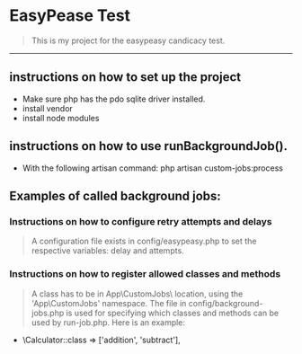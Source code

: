 # EasyPease Test

> This is my project for the easypeasy candicacy test.

---
## instructions on how to set up the project
- Make sure php has the pdo sqlite driver installed.
- install vendor
- install node modules

## instructions on how to use runBackgroundJob().
- With the following artisan command: php artisan custom-jobs:process

## Examples of called background jobs:


### Instructions on how to configure retry attempts and delays
>A configuration file exists in config/easypeasy.php to set the respective variables: delay and attempts. 

### Instructions on how to register allowed classes and methods
> A class has to be in App\CustomJobs\ location, using the 'App\CustomJobs' namespace.
> The file in config/background-jobs.php is used for specifying which classes and methods can be used by run-job.php. Here is an example:
- \Calculator::class => ['addition', 'subtract'],
